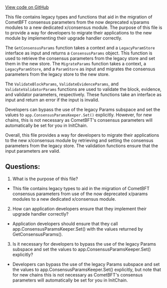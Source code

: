 [View code on GitHub](https://github.com/cosmos/cosmos-sdk.git/baseapp/params_legacy.go)

This file contains legacy types and functions that aid in the migration of CometBFT consensus parameters from the now deprecated x/params modules to a new dedicated x/consensus module. The purpose of this file is to provide a way for developers to migrate their applications to the new module by implementing their upgrade handler correctly. 

The `GetConsensusParams` function takes a context and a `LegacyParamStore` interface as input and returns a `ConsensusParams` object. This function is used to retrieve the consensus parameters from the legacy store and set them in the new store. The `MigrateParams` function takes a context, a `LegacyParamStore`, and a `ParamStore` as input and migrates the consensus parameters from the legacy store to the new store. 

The `ValidateBlockParams`, `ValidateEvidenceParams`, and `ValidateValidatorParams` functions are used to validate the block, evidence, and validator parameters, respectively. These functions take an interface as input and return an error if the input is invalid. 

Developers can bypass the use of the legacy Params subspace and set the values to `app.ConsensusParamsKeeper.Set()` explicitly. However, for new chains, this is not necessary as CometBFT's consensus parameters will automatically be set for you in InitChain. 

Overall, this file provides a way for developers to migrate their applications to the new x/consensus module by retrieving and setting the consensus parameters from the legacy store. The validation functions ensure that the input parameters are valid.
## Questions: 
 1. What is the purpose of this file?
- This file contains legacy types to aid in the migration of CometBFT consensus parameters from use of the now deprecated x/params modules to a new dedicated x/consensus module.

2. How can application developers ensure that they implement their upgrade handler correctly?
- Application developers should ensure that they call app.ConsensusParamsKeeper.Set() with the values returned by GetConsensusParams().

3. Is it necessary for developers to bypass the use of the legacy Params subspace and set the values to app.ConsensusParamsKeeper.Set() explicitly?
- Developers can bypass the use of the legacy Params subspace and set the values to app.ConsensusParamsKeeper.Set() explicitly, but note that for new chains this is not necessary as CometBFT's consensus parameters will automatically be set for you in InitChain.